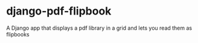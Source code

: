 # django-pdf-flipbook
A Django app that displays a pdf library in a grid and lets you read them as flipbooks
